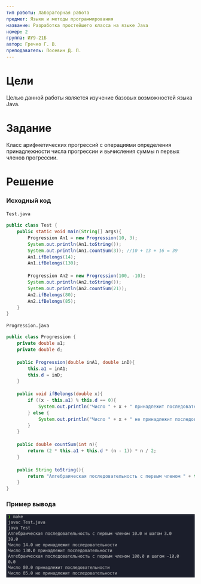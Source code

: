 ```yaml
---
тип работы: Лабораторная работа
предмет: Языки и методы программирования
название: Разработка простейшего класса на языке Java
номер: 2
группа: ИУ9-21Б
автор: Гречко Г. В.
преподаватель: Посевин Д. П.
---
```


# Цели

Целью данной работы является изучение базовых возможностей языка Java.

# Задание

Класс арифметических прогрессий с операциями определения принадлежности числа прогрессии и вычисления суммы n первых членов прогрессии.

# Решение

### Исходный код

`Test.java`

```java
public class Test {
    public static void main(String[] args){
        Progression An1 = new Progression(10, 3);
        System.out.println(An1.toString());
        System.out.println(An1.countSum(3)); //10 + 13 + 16 = 39
        An1.ifBelongs(14);
        An1.ifBelongs(130);

        Progression An2 = new Progression(100, -10);
        System.out.println(An2.toString());
        System.out.println(An2.countSum(21));
        An2.ifBelongs(80);
        An2.ifBelongs(85);
    }
}

```

`Progression.java`

```java
public class Progression {
    private double a1;
    private double d;

    public Progression(double inA1, double inD){
        this.a1 = inA1;
        this.d = inD;
    }

    public void ifBelongs(double x){
        if ((x - this.a1) % this.d == 0){
            System.out.println("Число " + x + " принадлежит последовательности");
        } else {
            System.out.println("Число " + x + " не принадлежит последовательности");
        }
    }

    public double countSum(int n){
        return (2 * this.a1 + this.d * (n - 1)) * n / 2;
    }

    public String toString(){
        return "Алгебраическая последовательность с первым членом " + this.a1 + " и шагом " + this.d;
    }
}

```

### Пример вывода

![Терминал](pics/lab2_out.png)
